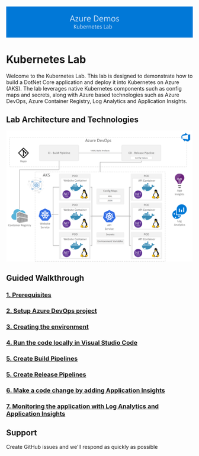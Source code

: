 ![banner](/Documentation/images/banner-lab.png)

# Kubernetes Lab

Welcome to the Kubernetes Lab. This lab is designed to demonstrate how to build a DotNet Core application and deploy it into Kubernetes on Azure (AKS). The lab leverages native Kubernetes components such as config maps and secrets, along with Azure based technologies such as Azure DevOps, Azure Container Registry, Log Analytics and Application Insights.

## Lab Architecture and Technologies 

![Architecture](/Documentation/images/architecture.png)


## Guided Walkthrough

### [1. Prerequisites](Documentation/Prerequisites)

### [2. Setup Azure DevOps project](Documentation/DevOpsSetup)

### [3. Creating the environment](Documentation/CreateEnvironment)

### [4. Run the code locally in Visual Studio Code](Documentation/LookingIntoTheCode)

### [5. Create Build Pipelines](Documentation/BuildPipelines)

### [5. Create Release Pipelines](Documentation/ReleasePipelines)

### [6. Make a code change by adding Application Insights](Documentation/AddApplicationInsights)

### [7. Monitoring the application with Log Analytics and Application Insights](Documentation/Monitoring)


## Support

Create GitHub issues and we'll respond as quickly as possible
